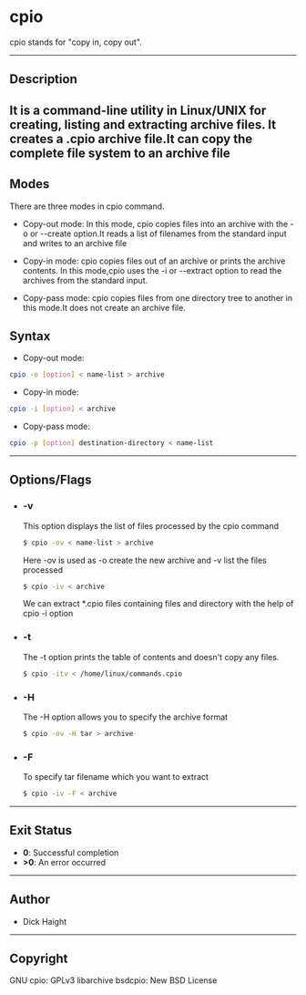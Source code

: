# cpio

cpio stands for "copy in, copy out".

---


## Description
It is a command-line utility in Linux/UNIX for creating, listing and extracting archive files. It creates a .cpio archive file.It can copy the complete file system to an archive file
---

## Modes
There are three modes in cpio command.<br/>
- Copy-out mode: In this mode, cpio copies files into an archive with the -o or --create option.It reads a list of filenames from the standard input and writes to an archive file

- Copy-in mode: cpio copies files out of an  archive or prints the archive contents. In this mode,cpio uses the -i or --extract option to read the archives from the standard input.

- Copy-pass mode: cpio copies files from one directory tree to another in this mode.It does not create an archive file.


## Syntax
- Copy-out mode:
```bash
cpio -o [option] < name-list > archive
```   

- Copy-in mode:
```bash
cpio -i [option] < archive
``` 

- Copy-pass mode:
```bash
cpio -p [option] destination-directory < name-list
``` 
---


## Options/Flags
- ###  -v
    This option displays the list of files processed by the cpio command

    ```bash
    $ cpio -ov < name-list > archive
    ```
    Here -ov is used as -o create the new archive and -v list the files processed

     ```bash
    $ cpio -iv < archive
    ```
    We can extract *.cpio files containing files and directory with the help of cpio -i option


- ###  -t
   The -t option prints the table of contents and doesn't copy any files.
    ```bash
    $ cpio -itv < /home/linux/commands.cpio
    ```
- ###  -H
     The -H option allows you to specify the archive format
    ```bash
    $ cpio -ov -H tar > archive
    ```
- ###  -F
     To specify tar filename which you want to extract
    ```bash
    $ cpio -iv -F < archive
    ```

---


## Exit Status

- **0**: Successful completion
- **>0**: An error occurred


---


## Author
- Dick Haight
---


## Copyright
GNU cpio: GPLv3
libarchive bsdcpio: New BSD License
